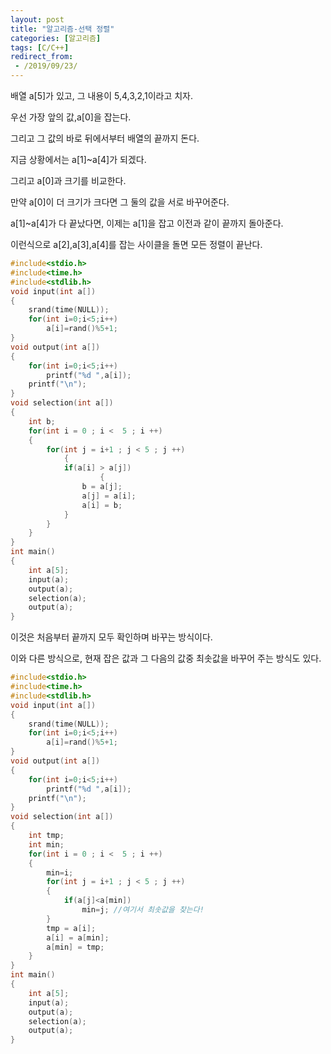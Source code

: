 ```yaml
---
layout: post
title: "알고리즘-선택 정렬"
categories: [알고리즘]
tags: [C/C++]
redirect_from:
 - /2019/09/23/
---
```


배열 a[5]가 있고, 그 내용이 5,4,3,2,1이라고 치자.

우선 가장 앞의 값,a[0]을 잡는다.

그리고 그 값의 바로 뒤에서부터 배열의 끝까지 돈다.

지금 상황에서는 a[1]~a[4]가 되겠다.

그리고 a[0]과 크기를 비교한다.

만약 a[0]이 더 크기가 크다면 그 둘의 값을 서로 바꾸어준다.

a[1]~a[4]가 다 끝났다면, 이제는 a[1]을 잡고 이전과 같이 끝까지 돌아준다.

이런식으로 a[2],a[3],a[4]를 잡는 사이클을 돌면 모든 정렬이 끝난다.

```c
#include<stdio.h>
#include<time.h>
#include<stdlib.h>
void input(int a[])
{
	srand(time(NULL));
	for(int i=0;i<5;i++)
		a[i]=rand()%5+1;
}
void output(int a[])
{
	for(int i=0;i<5;i++)
		printf("%d ",a[i]);
	printf("\n");
}
void selection(int a[])
{
	int b;
	for(int i = 0 ; i <  5 ; i ++)
   	{
		for(int j = i+1 ; j < 5 ; j ++)
        	{
			if(a[i] > a[j])
            		{
				b = a[j];
				a[j] = a[i];
				a[i] = b;
			}
		}
	}
}
int main()
{
	int a[5];
	input(a);
	output(a);
	selection(a);
	output(a);
}
```

이것은 처음부터 끝까지 모두 확인하며 바꾸는 방식이다.

이와 다른 방식으로, 현재 잡은 값과 그 다음의 값중 최솟값을 바꾸어 주는 방식도 있다.

```c
#include<stdio.h>
#include<time.h>
#include<stdlib.h>
void input(int a[])
{
	srand(time(NULL));
	for(int i=0;i<5;i++)
		a[i]=rand()%5+1;
}
void output(int a[])
{
	for(int i=0;i<5;i++)
		printf("%d ",a[i]);
	printf("\n");
}
void selection(int a[])
{
	int tmp;
	int min;
	for(int i = 0 ; i <  5 ; i ++) 
	{
		min=i;
		for(int j = i+1 ; j < 5 ; j ++) 
		{
			if(a[j]<a[min])
				min=j; //여기서 최솟값을 찾는다!
		}
		tmp = a[i];
		a[i] = a[min];
		a[min] = tmp;
	}
}
int main()
{
	int a[5];
	input(a);
	output(a);
	selection(a);
	output(a);
}
```
